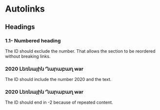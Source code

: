 # Autolinks

## Headings

### 1.1- Numbered heading

The ID should exclude the number.
That allows the section to be reordered without breaking links.

### 2020 Լեռնային Ղարաբաղ war

The ID should include the number 2020 and the text.

### 2020 Լեռնային Ղարաբաղ war

The ID should end in -2 because of repeated content.
